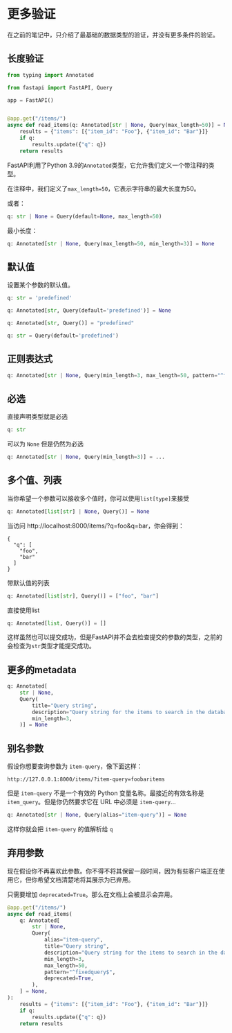 # 更多验证

在之前的笔记中，只介绍了最基础的数据类型的验证，并没有更多条件的验证。

## 长度验证

```python
from typing import Annotated

from fastapi import FastAPI, Query

app = FastAPI()


@app.get("/items/")
async def read_items(q: Annotated[str | None, Query(max_length=50)] = None):
    results = {"items": [{"item_id": "Foo"}, {"item_id": "Bar"}]}
    if q:
        results.update({"q": q})
    return results
```

FastAPI利用了Python 3.9的`Annotated`类型，它允许我们定义一个带注释的类型。

在注释中，我们定义了`max_length=50`，它表示字符串的最大长度为50。

或者：

```python
q: str | None = Query(default=None, max_length=50)
```

最小长度：

```python
q: Annotated[str | None, Query(max_length=50, min_length=3)] = None
```

## 默认值

设置某个参数的默认值。

```python
q: str = 'predefined'
```

```python
q: Annotated[str, Query(default='predefined')] = None

q: Annotated[str, Query()] = "predefined"
```

```python
q: str = Query(default='predefined')
```

## 正则表达式

```python
q: Annotated[str | None, Query(min_length=3, max_length=50, pattern="^fixedquery$")] = None,
```

## 必选

直接声明类型就是必选

```python
q: str
```

可以为 `None` 但是仍然为必选

```python
q: Annotated[str | None, Query(min_length=3)] = ...
```

## 多个值、列表

当你希望一个参数可以接收多个值时，你可以使用`list[type]`来接受

```python
q: Annotated[list[str] | None, Query()] = None
```

当访问 http://localhost:8000/items/?q=foo&q=bar，你会得到：

```
{
  "q": [
    "foo",
    "bar"
  ]
}
```

带默认值的列表

```python
q: Annotated[list[str], Query()] = ["foo", "bar"]
```

直接使用list

```python
q: Annotated[list, Query()] = []
```

这样虽然也可以提交成功，但是FastAPI并不会去检查提交的参数的类型，之前的会检查为`str`类型才能提交成功。

## 更多的metadata

```python
q: Annotated[
    str | None, 
    Query(
        title="Query string", 
        description="Query string for the items to search in the database that have a good match",
        min_length=3,
    )] = None
```

## 别名参数

假设你想要查询参数为 `item-query`，像下面这样：

`http://127.0.0.1:8000/items/?item-query=foobaritems`

但是 `item-query` 不是一个有效的 Python 变量名称。最接近的有效名称是 `item_query`。但是你仍然要求它在 URL 中必须是 `item-query`...

```python
q: Annotated[str | None, Query(alias="item-query")] = None
```

这样你就会把 `item-query` 的值解析给 `q`

## 弃用参数

现在假设你不再喜欢此参数。你不得不将其保留一段时间，因为有些客户端正在使用它，但你希望文档清楚地将其展示为已弃用。

只需要增加 `deprecated=True`。那么在文档上会被显示会弃用。

```python
@app.get("/items/")
async def read_items(
    q: Annotated[
        str | None,
        Query(
            alias="item-query",
            title="Query string",
            description="Query string for the items to search in the database that have a good match",
            min_length=3,
            max_length=50,
            pattern="^fixedquery$",
            deprecated=True,
        ),
    ] = None,
):
    results = {"items": [{"item_id": "Foo"}, {"item_id": "Bar"}]}
    if q:
        results.update({"q": q})
    return results
```
